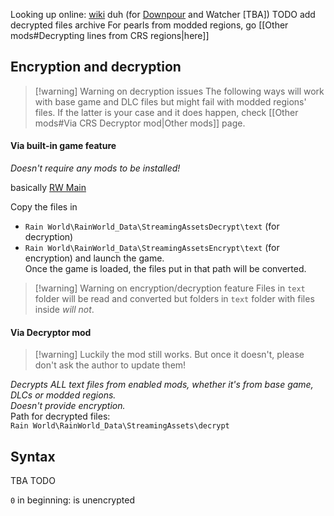 Looking up online: [wiki](https://rainworld.miraheze.org/wiki/Pearl/Dialogue) duh (for [Downpour](https://rainworld.miraheze.org/wiki/Pearl/Dialogue/Downpour) and Watcher \[TBA])
TODO add decrypted files archive
For pearls from modded regions, go [[Other mods#Decrypting lines from CRS regions|here]]

## Encryption and decryption
>[!warning] Warning on decryption issues
>The following ways will work with base game and DLC files but might fail with modded regions' files.
> If the latter is your case and it does happen, check [[Other mods#Via CRS Decryptor mod|Other mods]] page. 
#### Via built-in game feature
*Doesn't require any mods to be installed!*

 basically [RW Main](https://discord.com/channels/291184728944410624/1315395285647622214/1315408396249464922)

Copy the files in 
- `Rain World\RainWorld_Data\StreamingAssetsDecrypt\text` (for decryption)
- `Rain World\RainWorld_Data\StreamingAssetsEncrypt\text` (for encryption)
and launch the game.  
Once the game is loaded, the files put in that path will be converted.

>[!warning] Warning on encryption/decryption feature
> Files in `text` folder will be read and converted but folders in `text` folder with files inside *will not*.

#### Via Decryptor mod
>[!warning] Luckily the mod still works. But once it doesn't, please don't ask the author to update them! 

*Decrypts ALL text files from enabled mods, whether it's from base game, DLCs or modded regions.*  
*Doesn't provide encryption.*  
Path for decrypted files:  
`Rain World\RainWorld_Data\StreamingAssets\decrypt`

## Syntax
TBA TODO

`0` in beginning: is unencrypted
